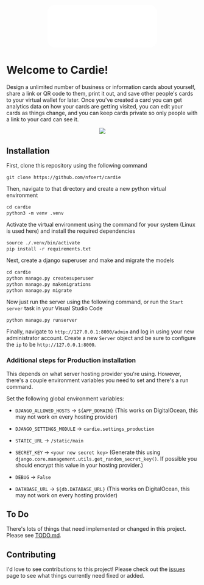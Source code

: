 <p align="center">
    <img src="repo/images/logo_light.png" style="border-radius:20px; width:30vw;">
</p>

# Welcome to Cardie!
Design a unlimited number of business or information cards about yourself, share a link or QR code to them, print it out, and save other people's cards to your virtual wallet for later. Once you've created a card you can get analytics data on how your cards are getting visited, you can edit your cards as things change, and you can keep cards private so only people with a link to your card can see it.

<p align="center">
  <a href="https://skillicons.dev">
    <img src="https://skillicons.dev/icons?i=django,python,html,css,js,github,git,alpinejs"/>
  </a>
</p>

## Installation

First, clone this repository using the following command
```
git clone https://github.com/nfoert/cardie
```

Then, navigate to that directory and create a new python virtual environment
```
cd cardie
python3 -m venv .venv
```

Activate the virtual environment using the command for your system (Linux is used here) and install the required dependencies
```
source ./.venv/bin/activate
pip install -r requirements.txt
```

Next, create a django superuser and make and migrate the models
```
cd cardie
python manage.py createsuperuser
python manage.py makemigrations
python manage.py migrate
```

Now just run the server using the following command, or run the `Start server` task in your Visual Studio Code
```
python manage.py runserver
```

Finally, navigate to `http://127.0.0.1:8000/admin` and log in using your new administrator account. Create a new `Server` object and be sure to configure the `ip` to be `http://127.0.0.1:8000`.

### Additional steps for Production installation
This depends on what server hosting provider you're using. However, there's a couple environment variables you need to set and there's a run command.

Set the following global environment variables:
- `DJANGO_ALLOWED_HOSTS` -> `${APP_DOMAIN}` (This works on DigitalOcean, this may not work on every hosting provider)
- `DJANGO_SETTINGS_MODULE` -> `cardie.settings_production`
- `STATIC_URL` -> `/static/main`

- `SECRET_KEY` -> `<your new secret key>` (Generate this using `django.core.management.utils.get_random_secret_key()`. If possible you should encrypt this value in your hosting provider.)
- `DEBUG` -> `False`
- `DATABASE_URL` -> `${db.DATABASE_URL}` (This works on DigitalOcean, this may not work on every hosting provider)

## To Do
There's lots of things that need implemented or changed in this project. Please see [TODO.md](TODO.md).

## Contributing
I'd love to see contributions to this project! Please check out the [issues](https://github.com/nfoert/issues) page to see what things currently need fixed or added.